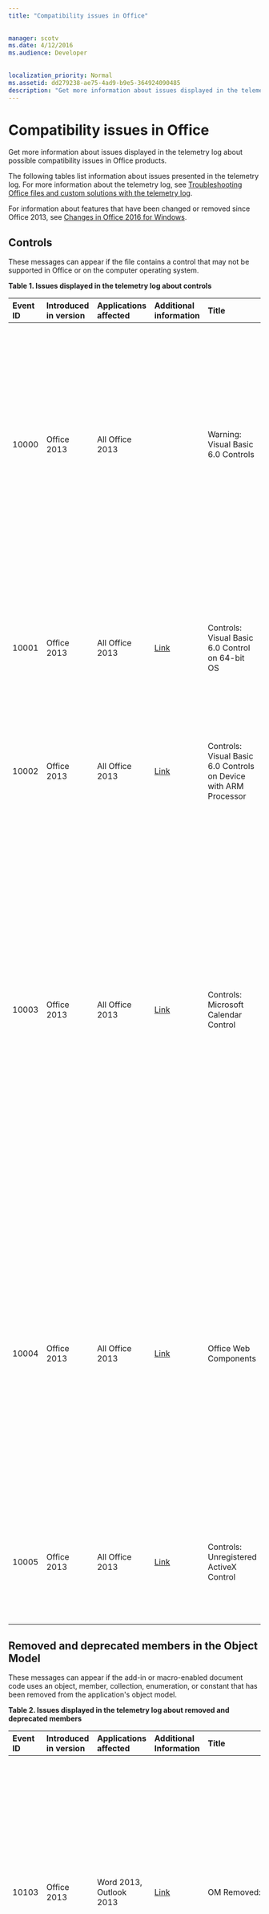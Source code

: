 ```yaml
---
title: "Compatibility issues in Office"
 
 
manager: scotv
ms.date: 4/12/2016
ms.audience: Developer
 
 
localization_priority: Normal
ms.assetid: dd279238-ae75-4ad9-b9e5-364924090485
description: "Get more information about issues displayed in the telemetry log about possible compatibility issues in Office products."
---
```


# Compatibility issues in Office

Get more information about issues displayed in the telemetry log about possible compatibility issues in Office products.
  
The following tables list information about issues presented in the telemetry log. For more information about the telemetry log, see [Troubleshooting Office files and custom solutions with the telemetry log](troubleshooting-office-files-and-custom-solutions-with-the-telemetry-log.md).
  
For information about features that have been changed or removed since Office 2013, see [Changes in Office 2016 for Windows](https://technet.microsoft.com/library/mt715497%28v=office.16%29.aspx).
  
## Controls
<a name="OEV_CompatIssues_Controls"> </a>

These messages can appear if the file contains a control that may not be supported in Office or on the computer operating system.
  
**Table 1. Issues displayed in the telemetry log about controls**

|**Event ID**|**Introduced in version**|**Applications affected**|**Additional information**|**Title**|**Description**|
|:-----|:-----|:-----|:-----|:-----|:-----|
|10000  <br/> |Office 2013  <br/> |All Office 2013  <br/> ||Warning: Visual Basic 6.0 Controls  <br/> |The file uses a Visual Basic 6.0 control that does not work in 64-bit versions of Office or in 32-bit versions of Office that are running on a device that uses an ARM processor. Replace the control with a supported control if you want it to be available to Office applications in those environments.  <br/> |
|10001  <br/> |Office 2013  <br/> |All Office 2013  <br/> |[Link](http://msdn.microsoft.com/en-us/vbasic/ms788708.aspx) <br/> |Controls: Visual Basic 6.0 Control on 64-bit OS  <br/> |The file uses a Visual Basic 6.0 control that does not work in 64-bit versions of Office. Visual Basic 6.0 runtime files are 32-bit and are supported in the 32-bit OS or in WOW emulation environments only.  <br/> |
|10002  <br/> |Office 2013  <br/> |All Office 2013  <br/> |[Link](http://msdn.microsoft.com/en-us/vbasic/ms788708.aspx) <br/> |Controls: Visual Basic 6.0 Controls on Device with ARM Processor  <br/> |The file uses a Visual Basic 6.0 control that does not work on a device that uses an ARM processor.  <br/> |
|10003  <br/> |Office 2013  <br/> |All Office 2013  <br/> |[Link](http://technet.microsoft.com/en-us/library/cc179181.aspx) <br/> |Controls: Microsoft Calendar Control  <br/> |The file uses the Microsoft Calendar control (Mscal.ocx), a feature of previous versions of Access that is not available in Office 2013. The control will not work because it is not installed on the host computer. Use other date picker controls as an alternative, like the **Date Picker Content Control** (in Word 2013) or the Windows **DatePicker** control (in the Windows Common Controls).  <br/> For more information, see [Replacing the Calendar Control in Access 2010 Applications](http://msdn.microsoft.com/library/dc6ba80d-b1fa-4596-b484-5e729cae4d70).  <br/> |
|10004  <br/> |Office 2013  <br/> |All Office 2013  <br/> |[Link](http://support.microsoft.com/kb/972129) <br/> |Office Web Components  <br/> |The file uses an Office Web Components (MSOWC.dll) control. The control will not work because the Office Web Components are not installed on this computer and are not included with Office 2013. To use this control, install the Office Web Components separately.  <br/> For more information, see [HOW TO: Find Office Web Components Programming Documentation and Samples](http://support.microsoft.com/kb/319793) <br/> |
|10005  <br/> |Office 2013  <br/> |All Office 2013  <br/> |[Link](http://office.microsoft.com/en-us/access-help/embedded-object-and-activex-control-policy-settings-error-HA101825674.aspx?CTT=1) <br/> |Controls: Unregistered ActiveX Control  <br/> |The file uses ActiveX controls that are not registered on the host computer. To use the control, register it on the host computer.  <br/> |
   
## Removed and deprecated members in the Object Model
<a name="OEV_CompatIssues_Removed"> </a>

These messages can appear if the add-in or macro-enabled document code uses an object, member, collection, enumeration, or constant that has been removed from the application's object model.
  
**Table 2. Issues displayed in the telemetry log about removed and deprecated members**

|**Event ID**|**Introduced in version**|**Applications affected**|**Additional Information**|**Title**|**Description**|
|:-----|:-----|:-----|:-----|:-----|:-----|
|10103  <br/> |Office 2013  <br/> |Word 2013, Outlook 2013  <br/> |[Link](http://support.microsoft.com/kb/2445062) <br/> |OM Removed: Custom XML Feature  <br/> | The Custom XML feature is removed from Word. The following methods and properties are hidden, and if accessed, return run-time error:  <br/> **XMLNodes.Add** method  <br/> **Document.XMLHideNamespaces** property  <br/> **Document.XMLSaveDataOnly** property  <br/> **Document.XMLSchemaViolations** property  <br/> **XMLSchemaViolations** object and all its members  <br/> **XMLSchemaViolation** object and all its members  <br/> **Application.TaskPanes**, if the **wdTaskPaneXMLStructure** constant (5) of the **WdTaskPanes** enumeration is specified  <br/> **Options.PrintXMLTag** property  <br/> **View.ShowXMLMarkup** property  <br/> **XMLChildNodeSuggestions** collection and all its members  <br/> **XMLChildNodeSuggestion** object and all its members  <br/> **Selection.XMLParentNode** property  <br/> **Range.XMLParentNode** property  <br/> |
|10113  <br/> |Office 2013  <br/> |Word 2013, Outlook 2013  <br/> ||OM Removed: Smart Tag Feature  <br/> | The SmartTags feature is removed from Word. The following objects, methods, and properties are hidden, and if accessed, return a runtime error:  <br/> **SmartTag** object and members  <br/> **SmartTags** collection and members  <br/> **SmartTagAction** object and members  <br/> **SmartTagActions** collection and members  <br/> **SmartTagType** object and members  <br/> **SmartTagTypes** collection and members  <br/> **XMLNode.SmartTag** property  <br/>  The following methods are hidden, and if accessed, fail silently:  <br/> **Document.CheckNewSmartTags** method  <br/> **Document.RecheckSmartTags** method  <br/> **Document.RemoveSmartTags** method  <br/>  The following properties are hidden, and if accessed, always returns FALSE:  <br/> **Document.EmbedSmartTags** property  <br/> **Document.SmartTagsAsXMLProps** property  <br/> **Options.LabelSmartTags** property  <br/> **Options.DisplaySmartTagButtons** property  <br/> **EmailOptions.EmbedSmartTag** property  <br/>  The following property is hidden, and if accessed, always returns true:  <br/> **View.DisplaySmartTags** property  <br/>  The following properties are hidden, and if accessed, always returns an empty collection:  <br/> **Application.SmartTagTypes** property  <br/> **Document.SmartTags** property  <br/> **Range.SmartTags** property  <br/> **Selection.SmartTags** property  <br/> |
|10115  <br/> |Office 2013  <br/> |Word 2013, Outlook 2013  <br/> ||OM Removed: AutoSummary Feature  <br/> | The AutoSummary feature is removed from Word. The following method and properties are hidden, and if accessed, return a runtime error:  <br/> **Document.AutoSummarize** method  <br/> **Document.ShowSummary** property  <br/> **Document.SummaryViewMode** property  <br/> **Document.SummaryLength** property  <br/> |
|10116  <br/> |Office 2013  <br/> |Word 2013, Outlook 2013  <br/> ||OM Removed: Barcode Feature  <br/> | The barcode feature for envelopes is removed from Word. The following properties are hidden, and if accessed, always return FALSE:  <br/> **Envelope.DefaultPrintBarCode** property  <br/> **MailingLabel.DefaultPrintBarCode** property  <br/> |
|10117  <br/> |Office 2013  <br/> |Word 2013, Outlook 2013  <br/> ||OM Removed: Window.DocumentMapPercentWidth Property  <br/> |The **Window.DocumentMapPercentWidth** property is hidden in Word. If accessed, the property raises a run-time error.  <br/> |
|10122  <br/> |Office 2013  <br/> |Word 2013, Outlook 2013  <br/> ||OM Removed: Application.FileSearch  <br/> |The **Application.FileSearch** was removed in Office 2007. If accessed, this property will return an error. To work around this issue, use the [FileSystemObject](http://msdn.microsoft.com/library/7ad2dad3-c6d8-90a6-77a5-c712da8316f3%28Office.15%29.aspx) to recursively search directories to find specific files.  <br/> |
|10145  <br/> |Office 2013  <br/> |Excel 2013  <br/> ||OM Removed: Application.FileSearch  <br/> |The **Application.FileSearch** property was removed in Office 2007. If accessed, this property will return an error. To work around this issue, use the [FileSystemObject](http://msdn.microsoft.com/library/7ad2dad3-c6d8-90a6-77a5-c712da8316f3%28Office.15%29.aspx) to recursively search directories to find specific files.  <br/> |
|10154  <br/> |Office 2013  <br/> |Excel 2013  <br/> ||OM Removed: Smart Tag Feature  <br/> | The SmartTags feature is removed from Excel. The following properties are hidden, and if accessed, always returns FALSE:  <br/> **Application.SmartTagRecognizers** property  <br/>  The following objects, methods, and properties are hidden, and if accessed, return a runtime error:  <br/> **SmartTag** object and members  <br/> **SmartTags** collection and members  <br/> **SmartTagAction** object and members  <br/> **SmartTagActions** collection and members  <br/> **SmartTagOptions** collection and members  <br/> **SmartTagRecognizer** object and members  <br/> **SmartTagRecognizers** collection and members  <br/>  The following methods are hidden, and if accessed, fail silently:  <br/> **Workbook.RecheckSmartTags** method  <br/>  The following properties are hidden, and if accessed, always returns an empty collection:  <br/> **Workbook.SmartTagOptions** property  <br/> **Worksheet.SmartTags** property  <br/> **Range.SmartTags** property  <br/> **IRange.SmartTags** property  <br/> **DialogSheet.SmartTags** property  <br/> **IDialogSheet.SmartTags** property  <br/> |
|10155  <br/> |Office 2013  <br/> |All Office 2013  <br/> ||OM Removed: ToolbarButton.Edit Method  <br/> |The CommandBar Button Editor has been removed. If called, the method silently fails. Custom images can be applied to legacy CommandBar buttons using the [CommandBarButton.PasteFace](http://msdn.microsoft.com/library/1c4179c4-b6b5-527f-5027-25ced8ee907d%28Office.15%29.aspx) method, or the [CommandBarButton.Picture](http://msdn.microsoft.com/library/b9a2d133-23a8-ac09-8b8b-08eda1210717%28Office.15%29.aspx) and the [CommandBarButton.Mask](http://msdn.microsoft.com/library/de7179ac-6b39-2323-d84a-23abe3ed3167%28Office.15%29.aspx) properties.  <br/> |
|10159  <br/> |Office 2016  <br/> |Word  <br/> ||OM Deprecated: SkyDriveSignInOption  <br/> |SkyDriveSignInOption has been deprecated. Use CloudSignInOption instead.  <br/> |
   
## Behavior changes in the Object Model
<a name="OEV_CompatIssues_Changed"> </a>

These messages can appear if the add-in or macro-enabled document code uses an object, member, collection, enumeration, or constant that behaves differently from previous versions of Office.
  
**Table 3. Issues displayed in the telemetry log about behavior changes**

|**Event ID**|**Introduced in version**|**Applications affected**|**Additional Information**|**Title**|**Description**|
|:-----|:-----|:-----|:-----|:-----|:-----|
|10156  <br/> |Office 2016  <br/> |Word  <br/> ||OM Behavior Change: Use of save events detected  <br/> |The compatibility checker has detected use of save events which may cause an undesirable experience during real-time co-authoring. Your solution may not work as intended during real time co-authoring sessions due to the higher save frequency during those scenarios. We recommend adjusting the solution to throttle during frequent saves. Alternatively, disable real time co-authoring by using Group Policy.  <br/> |
|10160  <br/> |Office 2016  <br/> |Word, Excel, PowerPoint  <br/> ||OM Behavior Change: Application.DisplayDocumentInformationPanel  <br/> |The Document Information Panel has been deprecated as part of InfoPath product deprecation. Querying this property will always return false. Setting this property varies by application. Setting it to true will show the Property Panel for Word and PowerPoint and do nothing in Excel. Setting it to false does nothing in all apps.  <br/> |
|10161  <br/> |Office 2016  <br/> |Word  <br/> ||OM Behavior Change: ContentControl.DropdownListEntries  <br/> |The Document Information Panel has been deprecated as part of InfoPath product deprecation. When acting against SharePoint lookup properties the behavior of this API is no longer supported. It works as expected with other types of list entries.  <br/> |
|10157  <br/> |Office 2016  <br/> |PowerPoint  <br/> ||OM Behavior Change: Presentation.InMergeMode Property  <br/> |The old merge mode that appears in the document window when co-authoring has been replaced with a new conflict resolution window. If accessed in this situation, the Presentation.InMergeMode property will return False.  <br/> |
|10106  <br/> |Office 2013  <br/> |Excel 2013  <br/> ||OM Behavior Change: Application.FormulaBarHeight Property  <br/> |The [Application.FormulaBarHeight Property (Excel)](http://msdn.microsoft.com/library/ff377046-06cb-9cf7-32f5-773da447c184%28Office.15%29.aspx) property is changed. If accessed, the property reads and writes the height of the formula bar associated with the active window in Excel. To change formula bar height for another window in Excel, set the **Application.FormulaBarHeight** property after activating the window.  <br/> |
|10107  <br/> |Office 2013  <br/> |Excel 2013  <br/> ||OM Behavior Change: Workbook.Protect Method  <br/> |Window structure (height, width, minimized or maximized state) cannot be protected in Excel. If called, the [Workbook.Protect Method (Excel)](http://msdn.microsoft.com/library/0e270b93-7b0b-cc68-c7c0-4002024f4292%28Office.15%29.aspx) method does not protect the workbook window structure regardless of the value of the Windows parameter.  <br/> |
|10140  <br/> |Office 2013  <br/> |Word 2013, Outlook 2013  <br/> ||OM Behavior Change: Table.AllowPageBreaks  <br/> |The **Table.AllowPageBreaks** property is hidden, and always returns TRUE. To achieve the same behavior, use the [ParagraphFormat.KeepTogether Property (Word)](http://msdn.microsoft.com/library/7cc4cade-f986-8dad-a1b3-e1fade4c6825%28Office.15%29.aspx) and [ParagraphFormat.KeepWithNext Property (Word)](http://msdn.microsoft.com/library/5fc8ad97-d839-7837-04c7-dac2efe1d1c2%28Office.15%29.aspx) properties.  <br/> |
   
## Hidden members in the Object Model
<a name="OEV_CompatIssues_Hidden"> </a>

These messages can appear if the add-in or macro-enabled document code uses an object, member, collection, enumeration, or constant that has been hidden in the application's object model.
  
**Table 4. Issues displayed in the telemetry log about hidden members**

|**Event ID**|**Introduced in version**|**Applications affected**|**Additional Information**|**Title**|**Description**|
|:-----|:-----|:-----|:-----|:-----|:-----|
|10158  <br/> |Office 2016  <br/> |Excel  <br/> ||OM Hidden: Presentation.WorksheetFunction.Forecast (All) Method  <br/> |WorksheetFunction.Forecast method is hidden. If called, the method behaves similarly as it does in Excel 2013. It remains part of the object model for backward compatibility, but you should use WorksheetFunction.Forecast_Linear in new applications.  <br/> |
|10109  <br/> |Office 2013  <br/> |Word 2013, Outlook 2013  <br/> ||OM Hidden: Document.UpdateSummaryProperties Method  <br/> |The AutoSummary feature is removed from Word. If called, the **Document.UpdateSummaryProperties** method raises a run-time error.  <br/> |
|10110  <br/> |Office 2013  <br/> |Word 2013, Outlook 2013  <br/> ||OM Hidden: Comment.Delete Method  <br/> |Commenters can reply directly to other comments in Word. If called, the **Comment.Delete** method functions similar to previous versions of Office by deleting a single comment and leaving all replies in the document. To remove an entire thread of comments, use the **Comment.DeleteRecursively** method. To reply to a comment, use the **Comment.Replies.Add** method.  <br/> |
|10111  <br/> |Office 2013  <br/> |Word 2013, Outlook 2013  <br/> ||OM Hidden: Comment.Author Property  <br/> |Comments in Word are now associated with contacts. If accessed, the **Comment.Author** property behaves similarly to previous versions of Office. To access the name of a commenter, use the Name property of the **Contact** object associated with the comment.  <br/> |
|10112  <br/> |Office 2013  <br/> |Word 2013, Outlook 2013  <br/> ||OM Hidden: Comment.Initial Property  <br/> |Initials of commenters are not displayed with comments in Word by default. If accessed, the **Comment.Initial** property behaves similar to previous versions of Office. However, printed documents still display initials for comments.  <br/> |
|10114  <br/> |Office 2013  <br/> |Word 2013, Outlook 2013  <br/> ||OM Hidden: Comment.ShowTip Property  <br/> |ScreenTips associated with comments in Word are shown by default. If accessed, the **Comment.ShowTip** property always returns FALSE.  <br/> |
|10118  <br/> |Office 2013  <br/> |Word 2013, Outlook 2013  <br/> ||OM Hidden: Options.BackgroundOpen Property  <br/> |Large web documents cannot be opened in the background in Word. If accessed, the [Options.BackgroundOpen Property (Word)](http://msdn.microsoft.com/library/eff86857-9b2b-2e38-17cc-17c0f6f06c06%28Office.15%29.aspx) property always returns FALSE and cannot be set to any other value.  <br/> |
|10119  <br/> |Office 2013  <br/> |Word 2013, Outlook 2013  <br/> ||OM Hidden: Document.ApplyQuickStyleSet Method  <br/> |The **Document.ApplyQuickStyleSet** method is hidden in Word. If called, the method continues to function the same as it did in Office 2007 by changing the Style Set for the document. To use the new features of Office 2010 and above, replace with the [Document.ApplyQuickStyleSet2 Method (Word)](http://msdn.microsoft.com/library/7ed6e6ac-fe0f-388e-65fa-edd711d30926%28Office.15%29.aspx) method.  <br/> |
|10120  <br/> |Office 2013  <br/> |Word 2013, Outlook 2013  <br/> ||OM Hidden: Document.SaveAs Method  <br/> |The Save As feature behaves similarly to previous versions of Word. If called, the **Document.SaveAs** method behaves similarly as it does in Office 2007. And SaveAs2 method is added to the Document object that contains the properties introduced in Office 2010. To use the new features of Office 2010 and above, replace the **Document.SaveAs** method with the [Document.SaveAs2 Method (Word)](http://msdn.microsoft.com/library/aa491007-0e31-26f5-3a5e-477381529b6e%28Office.15%29.aspx).  <br/> |
|10121  <br/> |Office 2013  <br/> |Word 2013, Outlook 2013  <br/> ||OM Hidden: Assistant and AnswerWizard Features  <br/> | The Assistant and AnswerWizard features have been hidden in Word.  <br/>  The following properties are hidden but remain part of the object model for backward compatibility. It is not recommended to use them in new Office solutions:  <br/> **Application.Assistant** property  <br/> **Application.AnswerWizard** property  <br/>  The following properties are hidden. If accessed, they return a run-time error.  <br/> **Global.Assistant** property  <br/> **Global.AnswerWizard** property  <br/> |
|10123  <br/> |Office 2013  <br/> |Word 2013, Outlook 2013  <br/> ||OM Hidden: Options.WPHelp  <br/> |The **Options.WPHelp** property is hidden.  <br/> |
|10124  <br/> |Office 2013  <br/> |Word 2013, Outlook 2013  <br/> ||OM Hidden: Options.SetWPHelpOptions  <br/> |The **Options.SetWPHelpOptions** property is hidden. If accessed, the property returns an error.  <br/> |
|10125  <br/> |Office 2013  <br/> |Word 2013, Outlook 2013  <br/> ||OM Hidden: Options.WPDocNavKeys  <br/> |The **Options.WPDocNavKeys** property is hidden. If accessed, the property always returns FALSE.  <br/> |
|10126  <br/> |Office 2013  <br/> |Word 2013, Outlook 2013  <br/> ||OM Hidden:Options.BlueScreen  <br/> |The **Options.BlueScreen** property is hidden. If accessed, the property always returns FALSE.  <br/> |
|10127  <br/> |Office 2013  <br/> |Word 2013, Outlook 2013  <br/> ||OM Hidden: Options.AllowFastSave  <br/> |The **Options.AllowFastSave** is hidden. If accessed, the property always returns FALSE.  <br/> |
|10128  <br/> |Office 2013  <br/> |Word 2013, Outlook 2013  <br/> ||OM Hidden: Application.DisplayStatusBar  <br/> |The **Application.DisplayStatusBar** property is hidden. Use **Application.CommandBars("Status Bar")**Visible instead.  <br/> |
|10129  <br/> |Office 2013  <br/> |Word 2013Outlook 2013  <br/> ||OM Hidden: Document.HTMLProject  <br/> |The **Document.HTMLProject** is hidden. If accessed, the property returns an error.  <br/> |
|10130  <br/> |Office 2013  <br/> |Word 2013, Outlook 2013  <br/> ||OM Hidden: Document.Versions  <br/> |The Versions feature is removed, and as a result, the **Document.Versions** property is hidden. If accessed, the property returns an error.  <br/> |
|10131  <br/> |Office 2013  <br/> |Word 2013, Outlook 2013  <br/> ||OM Hidden: Document.Route  <br/> |The Routing Slip feature is removed, and as a result, the **Document.Route** method is hidden. If accessed, this method returns an error.  <br/> |
|10132  <br/> |Office 2013  <br/> |Word 2013, Outlook 2013  <br/> ||OM Hidden: Document.HasRoutingSlip  <br/> |The Routing Slip feature is removed, and as a result, the **Document.HasRoutingSlip** property is hidden. If accessed, the property returns an error.  <br/> |
|10133  <br/> |Office 2013  <br/> |Word 2013, Outlook 2013  <br/> ||OM Hidden: Document.Routed  <br/> |The Routing Slip feature is removed, and as a result, the **Document.Routed** property is hidden. If accessed, the property returns an error.  <br/> |
|10134  <br/> |Office 2013  <br/> |Word 2013, Outlook 2013  <br/> ||OM Hidden: Document.RoutingSlip  <br/> |The Routing Slip feature is removed, and as a result, the **Document.RoutingSlip** property is hidden. If accessed, the property returns an error.  <br/> |
|10135  <br/> |Office 2013  <br/> |Word 2013, Outlook 2013  <br/> ||OM Hidden: Diagram OM  <br/> | The **Diagram** object and the properties and methods associated with the **Diagram** object have been hidden. If accessed, the following members generate errors:  <br/> **Shapes.AddDiagram** <br/> **Shape.Diagram** <br/> **Shape.DiagramNode** <br/> **Shape.HasDiagram** <br/> **ShapeHasDiagramNode** <br/> **ShapeRange.DiagramNode** <br/> **ShapeRange.HasDiagram** <br/> **ShapeRange.HasDiagramNode** <br/> |
|10136  <br/> |Office 2013  <br/> |Word 2013, Outlook 2013  <br/> ||OM Hidden: ShapeRange.Activate  <br/> | The Word Picture object is hidden, and as a result, the methods used to convert a picture to a Word Picture object were also hidden. These methods included the following:  <br/> **InlineShape.Activate** <br/> **Shape.Activate** <br/> **ShapeRange.Activate** <br/>  If used, these methods generate an error.  <br/> |
|10137  <br/> |Office 2013  <br/> |Word 2013, Outlook 2013  <br/> ||OM Hidden: Shape.Activate  <br/> | The Word Picture object is hidden, and as a result, the methods used to convert a picture to a Word Picture object were also hidden. These methods included the following:  <br/> **InlineShape.Activate** <br/> **Shape.Activate** <br/> **ShapeRange.Activate** <br/>  If used, these methods generate an error.  <br/> |
|10138  <br/> |Office 2013  <br/> |Word 2013, Outlook 2013  <br/> ||OM Hidden: InlineShape.Activate  <br/> | The Word Picture object is hidden, and as a result, the methods used to convert a picture to a Word Picture object were also hidden. These methods included the following:  <br/> **InlineShape.Activate** <br/> **Shape.Activate** <br/> **ShapeRange.Activate** <br/>  If used, these methods generate an error.  <br/> |
|10139  <br/> |Office 2013  <br/> |Word 2013  <br/> ||OM Hidden: Shapes.AddChart  <br/> |The **Shapes.AddChart** method is hidden. It remains part of the object model for backward compatibility, but you should not use it in new applications. Use the **Shapes.AddChart2** method instead.  <br/> > [!NOTE]> The **Shapes.AddChart2** method applies a default title to the new chart. If you need to change the title of the chart after it has been added to the file, use the **Chart.ChartTitle** property or edit the title manually.           |
|10141  <br/> |Office 2013  <br/> |Word 2013, Outlook 2013  <br/> ||OM Hidden: Application.ShowWindowsInTaskbar  <br/> |The **Application.ShowWindowinTaskbar** property is hidden. If accessed, the property always returns true.  <br/> |
|10142  <br/> |Office 2013  <br/> |Word 2013, Outlook 2013  <br/> ||OM Hidden: HangulHanjaConversionDictionaries.BuiltinDictionary  <br/> |The **HangulHanjaConversionDictionaries.BuiltinDictionary** property is hidden. If accessed, the property returns NULL.  <br/> |
|10143  <br/> |Office 2013  <br/> |Word 2013, Outlook 2013  <br/> ||OM Hidden: Template.AutoTextEntries  <br/> |AutoText is now a type of Building Block. You can access Building Blocks by using the [Template.BuildingBlockEntries Property (Word)](http://msdn.microsoft.com/library/498280ab-a174-7b11-92af-afec477c44be%28Office.15%29.aspx) or [Template.BuildingBlockTypes Property (Word)](http://msdn.microsoft.com/library/9250d107-4943-c0bf-b11d-08aded886ef2%28Office.15%29.aspx) properties.  <br/> By default, AutoText is saved in normal.dotm  <br/> |
|10144  <br/> |Office 2013  <br/> |Word 2013, Outlook 2013  <br/> ||OM Hidden: View.RevisionsMode  <br/> |The **View.RevisionsMode** property is hidden. Instead, use the [View.MarkupMode Property (Word)](http://msdn.microsoft.com/library/2db71940-c39d-b8ec-2732-f3f406af3b7d%28Office.15%29.aspx) property.  <br/> |
|10146  <br/> |Office 2013  <br/> |Excel 2013  <br/> ||OM Hidden: ISlicerCache.ClearManualFilter  <br/> |The method **ClearManualFilter** of ISlicerCache object was marked as hidden. It remains part of the object model for backward compatibility, but you should not use it in new applications.  <br/> |
|10147  <br/> |Office 2013  <br/> |Excel 2013  <br/> ||OM Hidden: _Application.ShowWindowsInTaskbar  <br/> |The property **_Application.ShowWindowsInTaskbar** has been hidden. It remains part of the object model for backward compatibility, but you should not use it in new applications.  <br/> |
|10148  <br/> |Office 2013  <br/> |Excel 2013  <br/> ||OM Hidden: _Application.SaveISO8601Dates  <br/> |The property **_Application.SaveISO8601Dates** has been hidden. It remains part of the object model for backward compatibility, but you should not use it in new applications.  <br/> |
|10149  <br/> |Office 2013  <br/> |Excel 2013  <br/> ||OM Hidden: SlicerCache.ClearManualFilter  <br/> |The method **ClearManualFilter** of SlicerCache. object was marked as hidden. It remains part of the object model for backward compatibility, but you should not use it in new applications.  <br/> |
|10150  <br/> |Office 2013  <br/> |Excel 2013  <br/> ||OM Hidden: _Application.Assistant  <br/> |The property **_Application.Assistant** has been hidden. It remains part of the object model for backward compatibility, but you should not use it in new applications.  <br/> |
|10151  <br/> |Office 2013  <br/> |Excel 2013  <br/> ||OM Hidden: _Application.AnswerWizard  <br/> |The property ** _Application.Assistant ** has been hidden. If accessed, the property returns a run-time error.  <br/> |
|10152  <br/> |Office 2013  <br/> |Excel 2013  <br/> ||OM Hidden: _Global.Assistant  <br/> |The property **_Global.Assistant** has been hidden. It remains part of the object model for backward compatibility, but you should not use it in new applications.  <br/> |
|10153  <br/> |Office 2013  <br/> |Excel 2013  <br/> ||OM Hidden: Shapes.AddChart  <br/> |The **Shapes.AddChart** method is hidden. It remains part of the object model for backward compatibility, but you should not use it in new applications. Use the **Shapes.AddChart2** method instead.  <br/> > [!NOTE]> The **Shapes.AddChart2** method applies a default title to the new chart. If you need to change the title of the chart after it has been added to the file, use the **Chart.ChartTitle** property or edit the title manually.           |
   
## See also
<a name="OEV_CompatIssues_Hidden"> </a>

- [Compatibility and telemetry in Office](http://technet.microsoft.com/library/f1a9a3c6-a3d3-44c6-aec8-14cd834ebaeb)
    
- [Office Developer Center](http://msdn.microsoft.com/en-us/office/aa905340.aspx)
    
- [Troubleshooting Office files and custom solutions with the telemetry log](troubleshooting-office-files-and-custom-solutions-with-the-telemetry-log.md)
    
- [Office Application Compatibility Forum](http://social.technet.microsoft.com/Forums/officesetupdeploy/threads)
    

